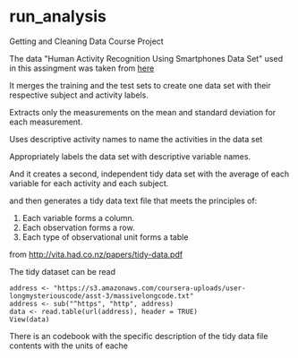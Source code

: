 # run_analysis
Getting and Cleaning Data Course Project

The data "Human Activity Recognition Using Smartphones Data Set" used in this assingment was taken from [here](https://d396qusza40orc.cloudfront.net/getdata%2Fprojectfiles%2FUCI%20HAR%20Dataset.zip)


It merges the training and the test sets to create one data set with their respective subject and activity labels.

Extracts only the measurements on the mean and standard deviation for each measurement.

Uses descriptive activity names to name the activities in the data set

Appropriately labels the data set with descriptive variable names.

And it creates a second, independent tidy data set with the average of each variable for each activity and each subject.


and then generates a tidy data text file that meets the principles of:

1. Each variable forms a column.
2. Each observation forms a row.
3. Each type of observational unit forms a table

from <http://vita.had.co.nz/papers/tidy-data.pdf>


The tidy dataset can be read
```{r}
address <- "https://s3.amazonaws.com/coursera-uploads/user-longmysteriouscode/asst-3/massivelongcode.txt"
address <- sub("^https", "http", address)
data <- read.table(url(address), header = TRUE)
View(data)
```



There is an codebook with the specific description of the tidy data file contents with the units of eache